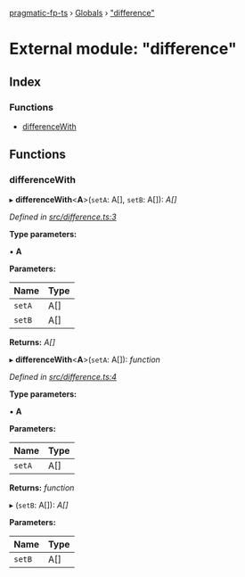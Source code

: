 [pragmatic-fp-ts](../README.md) › [Globals](../globals.md) › ["difference"](_difference_.md)

# External module: "difference"

## Index

### Functions

* [differenceWith](_difference_.md#differencewith)

## Functions

###  differenceWith

▸ **differenceWith**<**A**>(`setA`: A[], `setB`: A[]): *A[]*

*Defined in [src/difference.ts:3](https://github.com/hermann-p/pragmatic-fp-ts/blob/ff16101/src/difference.ts#L3)*

**Type parameters:**

▪ **A**

**Parameters:**

Name | Type |
------ | ------ |
`setA` | A[] |
`setB` | A[] |

**Returns:** *A[]*

▸ **differenceWith**<**A**>(`setA`: A[]): *function*

*Defined in [src/difference.ts:4](https://github.com/hermann-p/pragmatic-fp-ts/blob/ff16101/src/difference.ts#L4)*

**Type parameters:**

▪ **A**

**Parameters:**

Name | Type |
------ | ------ |
`setA` | A[] |

**Returns:** *function*

▸ (`setB`: A[]): *A[]*

**Parameters:**

Name | Type |
------ | ------ |
`setB` | A[] |
